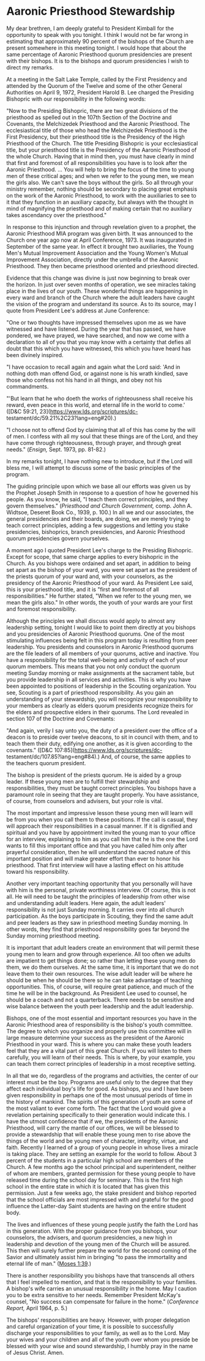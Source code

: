 # Aaronic Priesthood Stewardship

My dear brethren, I am deeply grateful to President Kimball for the
opportunity to speak with you tonight. I think I would not be far wrong in
estimating that approximately 90 percent of the bishops of the Church are
present somewhere in this meeting tonight. I would hope that about the same
percentage of Aaronic Priesthood quorum presidencies are present with their
bishops. It is to the bishops and quorum presidencies I wish to direct my
remarks.

At a meeting in the Salt Lake Temple, called by the First Presidency and
attended by the Quorum of the Twelve and some of the other General Authorities
on April 9, 1972, President Harold B. Lee charged the Presiding Bishopric with
our responsibility in the following words:

"Now to the Presiding Bishopric, there are two great divisions of the
priesthood as spelled out in the 107th Section of the Doctrine and Covenants,
the Melchizedek Priesthood and the Aaronic Priesthood. The ecclesiastical
title of those who head the Melchizedek Priesthood is the First Presidency,
but their priesthood title is the Presidency of the High Priesthood of the
Church. The title Presiding Bishopric is your ecclesiastical title, but your
priesthood title is the Presidency of the Aaronic Priesthood of the whole
Church. Having that in mind then, you must have clearly in mind that first and
foremost of all responsibilities you have is to look after the Aaronic
Priesthood. ... You will help to bring the focus of the time to young men of
these critical ages; and when we refer to the young men, we mean the girls
also. We can't save the boys without the girls. So all through your ministry
remember, nothing should be secondary to placing great emphasis on the work of
the Aaronic Priesthood, to work with the auxiliaries to see to it that they
function in an auxiliary capacity, but always with the thought in mind of
magnifying the priesthood and of making certain that no auxiliary takes
ascendancy over the priesthood."

In response to this injunction and through revelation given to a prophet, the
Aaronic Priesthood MIA program was given birth. It was announced to the Church
one year ago now at April Conference, 1973. It was inaugurated in September of
the same year. In effect it brought two auxiliaries, the Young Men's Mutual
Improvement Association and the Young Women's Mutual Improvement Association,
directly under the umbrella of the Aaronic Priesthood. They then became
priesthood oriented and priesthood directed.

Evidence that this change was divine is just now beginning to break over the
horizon. In just over seven months of operation, we see miracles taking place
in the lives of our youth. These wonderful things are happening in every ward
and branch of the Church where the adult leaders have caught the vision of the
program and understand its source. As to its source, may I quote from
President Lee's address at June Conference:

"One or two thoughts have impressed themselves upon me as we have witnessed
and have listened. During the year that has passed, we have pondered, we have
prayed, we have searched, and now we come with a declaration to all of you
that you may know with a certainty that defies all doubt that this which you
have witnessed, this which you have heard has been divinely inspired.

"I have occasion to recall again and again what the Lord said: 'And in nothing
doth man offend God, or against none is his wrath kindled, save those who
confess not his hand in all things, and obey not his commandments.

"'But learn that he who doeth the works of righteousness shall receive his
reward, even peace in this world, and eternal life in the world to come.'
([D&amp;C 59:21, 23](https://www.lds.org/scriptures/dc-
testament/dc/59.21%2C23?lang=eng#20).)

"I choose not to offend God by claiming that all of this has come by the will
of men. I confess with all my soul that these things are of the Lord, and they
have come through righteousness, through prayer, and through great needs."
(_Ensign,_ Sept. 1973, pp. 81-82.)

In my remarks tonight, I have nothing new to introduce, but if the Lord will
bless me, I will attempt to discuss some of the basic principles of the
program.

The guiding principle upon which we base all our efforts was given us by the
Prophet Joseph Smith in response to a question of how he governed his people.
As you know, he said, "I teach them correct principles, and they govern
themselves." (_Priesthood and Church Government,_ comp. John A. Widtsoe,
Deseret Book Co., 1939, p. 100.) In all we and our associates, the general
presidencies and their boards, are doing, we are merely trying to teach
correct principles, adding a few suggestions and letting you stake
presidencies, bishoprics, branch presidencies, and Aaronic Priesthood quorum
presidencies govern yourselves.

A moment ago I quoted President Lee's charge to the Presiding Bishopric.
Except for scope, that same charge applies to every bishopric in the Church.
As you bishops were ordained and set apart, in addition to being set apart as
the bishop of your ward, you were set apart as the president of the priests
quorum of your ward and, with your counselors, as the presidency of the
Aaronic Priesthood of your ward. As President Lee said, this is your
priesthood title, and it is "first and foremost of all responsibilities." He
further stated, "When we refer to the young men, we mean the girls also." In
other words, the youth of your wards are your first and foremost
responsibility.

Although the principles we shall discuss would apply to almost any leadership
setting, tonight I would like to point them directly at you bishops and you
presidencies of Aaronic Priesthood quorums. One of the most stimulating
influences being felt in this program today is resulting from peer leadership.
You presidents and counselors in Aaronic Priesthood quorums are the file
leaders of all members of your quorums, active and inactive. You have a
responsibility for the total well-being and activity of each of your quorum
members. This means that you not only conduct the quorum meeting Sunday
morning or make assignments at the sacrament table, but you provide leadership
in all services and activities. This is why you have been appointed to
positions of leadership in the Scouting organization. You see, Scouting is a
part of priesthood responsibility. As you gain an understanding of your
stewardship, you will recognize your responsibility to your members as clearly
as elders quorum presidents recognize theirs for the elders and prospective
elders in their quorums. The Lord revealed in section 107 of the Doctrine and
Covenants:

"And again, verily I say unto you, the duty of a president over the office of
a deacon is to preside over twelve deacons, to sit in council with them, and
to teach them their duty, edifying one another, as it is given according to
the covenants." ([D&amp;C 107:85](https://www.lds.org/scriptures/dc-
testament/dc/107.85?lang=eng#84).) And, of course, the same applies to the
teachers quorum president.

The bishop is president of the priests quorum. He is aided by a group leader.
If these young men are to fulfill their stewardship and responsibilities, they
must be taught correct principles. You bishops have a paramount role in seeing
that they are taught properly. You have assistance, of course, from counselors
and advisers, but your role is vital.

The most important and impressive lesson these young men will learn will be
from you when you call them to these positions. If the call is casual, they
will approach their responsibilities in a casual manner. If it is dignified
and spiritual and you have by appointment invited the young man to your office
for an interview, explaining to him as you call him that he is the one the
Lord wants to fill this important office and that you have called him only
after prayerful consideration, then he will understand the sacred nature of
this important position and will make greater effort than ever to honor his
priesthood. That first interview will have a lasting effect on his attitude
toward his responsibility.

Another very important teaching opportunity that you personally will have with
him is the personal, private worthiness interview. Of course, this is not all.
He will need to be taught the principles of leadership from other wise and
understanding adult leaders. Here again, the adult leaders' responsibility is
not just Sunday morning. It carries over into all church participation. As the
boys participate in Scouting, they find the same adult and peer leaders as
they saw in priesthood meeting Sunday morning. In other words, they find that
priesthood responsibility goes far beyond the Sunday morning priesthood
meeting.

It is important that adult leaders create an environment that will permit
these young men to learn and grow through experience. All too often we adults
are impatient to get things done; so rather than letting these young men do
them, we do them ourselves. At the same time, it is important that we do not
leave them to their own resources. The wise adult leader will be where he
should be when he should be there so he can take advantage of teaching
opportunities. This, of course, will require great patience, and much of the
time he will be in the background. As President Lee used to counsel, he should
be a coach and not a quarterback. There needs to be sensitive and wise balance
between the youth peer leadership and the adult leadership.

Bishops, one of the most essential and important resources you have in the
Aaronic Priesthood area of responsibility is the bishop's youth committee. The
degree to which you organize and properly use this committee will in large
measure determine your success as the president of the Aaronic Priesthood in
your ward. This is where you can make these youth leaders feel that they are a
vital part of this great Church. If you will listen to them carefully, you
will learn of their needs. This is where, by your example, you can teach them
correct principles of leadership in a most receptive setting.

In all that we do, regardless of the programs and activities, the center of
our interest must be the boy. Programs are useful only to the degree that they
affect each individual boy's life for good. As bishops, you and I have been
given responsibility in perhaps one of the most unusual periods of time in the
history of mankind. The spirits of this generation of youth are some of the
most valiant to ever come forth. The fact that the Lord would give a
revelation pertaining specifically to their generation would indicate this. I
have the utmost confidence that if we, the presidents of the Aaronic
Priesthood, will carry the mantle of our offices, we will be blessed to
provide a stewardship that will enable these young men to rise above the
things of the world and be young men of character, integrity, virtue, and
faith. Recently I learned of a group of young people in whose lives a miracle
is taking place. They are setting an example for the world to follow. About 3
percent of the students in a particular high school are members of the Church.
A few months ago the school principal and superintendent, neither of whom are
members, granted permission for these young people to have released time
during the school day for seminary. This is the first high school in the
entire state in which it is located that has given this permission. Just a few
weeks ago, the stake president and bishop reported that the school officials
are most impressed with and grateful for the good influence the Latter-day
Saint students are having on the entire student body.

The lives and influences of these young people justify the faith the Lord has
in this generation. With the proper guidance from you bishops, your
counselors, the advisers, and quorum presidencies, a new high in leadership
and devotion of the young men of the Church will be assured. This then will
surely further prepare the world for the second coming of the Savior and
ultimately assist him in bringing "to pass the immortality and eternal life of
man." ([Moses
1:39](https://www.lds.org/scriptures/pgp/moses/1.39?lang=eng#38).)

There is another responsibility you bishops have that transcends all others
that I feel impelled to mention, and that is the responsibility to your
families. A bishop's wife carries an unusual responsibility in the home. May I
caution you to be extra sensitive to her needs. Remember President McKay's
counsel, "No success can compensate for failure in the home." (_Conference
Report,_ April 1964, p. 5.)

The bishops' responsibilities are heavy. However, with proper delegation and
careful organization of your time, it is possible to successfully discharge
your responsibilities to your family, as well as to the Lord. May your wives
and your children and all of the youth over whom you preside be blessed with
your wise and sound stewardship, I humbly pray in the name of Jesus Christ.
Amen.

